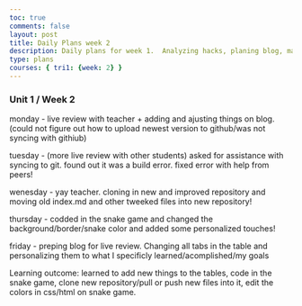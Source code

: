 ```yaml
---
toc: true
comments: false
layout: post
title: Daily Plans week 2
description: Daily plans for week 1.  Analyzing hacks, planing blog, making blog
type: plans
courses: { tri1: {week: 2} }
---
```

### Unit 1 / Week 2
monday - live review with teacher + adding and ajusting things on blog. (could not figure out how to upload newest version to github/was not syncing with githiub)

tuesday - (more live review with other students) asked for assistance with syncing to git.  found out it was a build error.  fixed error with help from peers!

wenesday - yay teacher.  cloning in new and improved repository and moving old index.md and other tweeked files into new repository!

thursday - codded in the snake game and changed the background/border/snake color and added some personalized touches!

friday - preping blog for live review.  Changing all tabs in the table and personalizing them to what I specificly learned/acomplished/my goals 

Learning outcome: learned to add new things to the tables,  code in the snake game,  clone new repository/pull or push new files into it,  edit the colors in css/html on snake game.